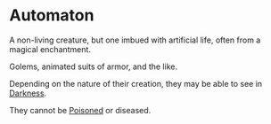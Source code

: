 # Automaton

A non-living creature, but one imbued with artificial life, often from a magical enchantment.

Golems, animated suits of armor, and the like.

Depending on the nature of their creation, they may be able to see in [Darkness](../../Game%20Procedures/Hazards/Darkness.md).

They cannot be [Poisoned](../../Game%20Procedures/Conditions/Poisoned.md) or diseased.
